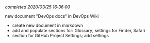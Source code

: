 *completed 2020/03/25 16:36:00*

new document "DevOps docs" in DevOps Wiki

- create new document in markdown
- add and populate sections for: Glossary; settings for Finder, Safari
- section for GitHub Project Settings; add settings
